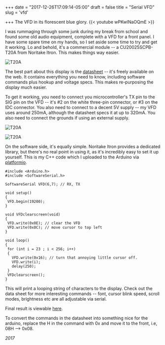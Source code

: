 +++
date = "2017-12-26T17:09:14-05:00"
draft = false
title = "Serial VFD"
slug = 'vfd'

+++
The VFD in its florescent blue glory.
{{< youtube wPKwINaOQmE >}}

I was rummaging through some junk during my break from school and found some old audio equipment, complete with a VFD for a front panel. I have some spare time on my hands, so I set aside some time to try and get it working. Lo and behold, it's a commercial module -- a CU20025SCPB-T20A from Noritake Itron. This makes things way easier.

![T20A][one]

The best part about this display is the [datasheet](/pdf/CU20025SCPB-T20A-05.pdf) -- it's freely available on the web. It contains everything you need to know, including software commands plus hookup and voltage specs. This makes re-purposing the display much easier. 

To get it working, you need to connect you microcontroller's TX pin to the SIG pin on the VFD -- it's #2 on the white three-pin connector, or #3 on the IDC connector. You also need to connect to a decent 5V supply -- my VFD uses around 250mA, although the datasheet specs it at up to 320mA. You also need to connect the grounds if using an external supply.

![T20A][three]

![T20A][two]

On the software side, it's equally simple. Noritake Itron provides a dedicated library, but there's no real point in using it, as it's incredibly easy to set it up yourself. This is my C++ code which I uploaded to the Arduino via [platformio](http://platformio.org/).



 ```
#include <Arduino.h>
#include <SoftwareSerial.h>

SoftwareSerial VFD(6,7); // RX, TX
 
void setup()
{
  VFD.begin(19200);
}

void VFDclearscreen(void)
{
  VFD.write(0x0E); // clear the VFD
  VFD.write(0x0C); // move cursor to top left
}
 
void loop()
{
  for (int i = 23 ; i < 256; i++)
  {
    VFD.write(0x16); // turn that annoying little cursor off.
    VFD.write(i);
    delay(250);
  }
  VFDclearscreen();
}
```

This will print a looping string of characters to the display. Check out the data sheet for more interesting commands -- font, cursor blink speed, scroll modes, brightness etc are all adjustable via serial.

Final result is viewable [here](https://youtu.be/wPKwINaOQmE).

 To convert the commands in the datasheet into something nice for the arduino, replace the H in the command with 0x and move it to the front, i.e, 08H --> 0x08.

*2017*

[one]: /img/VFD/IMG_0079.JPG
[two]: /img/VFD/IMG_0081.JPG
[three]: /img/VFD/IMG_0080.JPG
